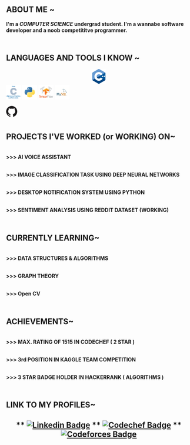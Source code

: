## ABOUT ME ~
<b> I'm a <i>COMPUTER SCIENCE</i> undergrad student. I'm a wannabe software developer and a noob competititve programmer.</b>

## <br> LANGUAGES AND TOOLS I KNOW ~

<center><img src="https://raw.githubusercontent.com/github/explore/80688e429a7d4ef2fca1e82350fe8e3517d3494d/topics/cpp/cpp.png" width="40px" class="center" /> </center>

<img src="https://raw.githubusercontent.com/github/explore/80688e429a7d4ef2fca1e82350fe8e3517d3494d/topics/c/c.png" width="40px" />

<img src="https://raw.githubusercontent.com/github/explore/80688e429a7d4ef2fca1e82350fe8e3517d3494d/topics/python/python.png" width="40px" />

<img src="https://raw.githubusercontent.com/github/explore/80688e429a7d4ef2fca1e82350fe8e3517d3494d/topics/tensorflow/tensorflow.png" width="40px" />

<img src="https://raw.githubusercontent.com/github/explore/80688e429a7d4ef2fca1e82350fe8e3517d3494d/topics/mysql/mysql.png" width="40px" />



<img align="left" alt="GitHub" width="30px" src="https://raw.githubusercontent.com/github/explore/78df643247d429f6cc873026c0622819ad797942/topics/github/github.png" /><br>

## <br>  PROJECTS I'VE WORKED (or WORKING) ON~

<br> <b>>>> AI VOICE ASSISTANT
    
<br> <b>>>> IMAGE CLASSIFICATION TASK USING DEEP NEURAL NETWORKS

<br> <b>>>> DESKTOP NOTIFICATION SYSTEM USING PYTHON

<br>>>> SENTIMENT ANALYSIS USING REDDIT DATASET (WORKING) </b>

## <br> CURRENTLY LEARNING~
<br> <b> >>> DATA STRUCTURES & ALGORITHMS </b>

<br> <b> >>> GRAPH THEORY </b>

<br> <b> >>> Open CV </b>

## <br> ACHIEVEMENTS~
<br> <b> >>> MAX. RATING OF 1515 IN CODECHEF ( 2 STAR ) </b>
    
<br> <b> >>> 3rd POSITION IN KAGGLE TEAM COMPETITION
    
 <br>    >>> 3 STAR BADGE HOLDER IN HACKERRANK ( ALGORITHMS ) </b>

## <br>  LINK TO MY PROFILES~

## <center> ** [![Linkedin Badge](https://img.shields.io/badge/-Debosmit_Neogi-blue?style=flat-square&logo=Linkedin&logoColor=white&link=https://www.linkedin.com/in/debosmit-neogi/)](https://www.linkedin.com/in/debosmit-neogi/)  ** [![Codechef Badge](https://img.shields.io/badge/-debosmit-c14438?style=flat-square&labelColor=9a7b4ff&logo=codechef&logoColor=whitelink=https://www.codechef.com/users/debosmit)](www.codechef.com/users/debosmit)  ** [![Codeforces Badge](https://img.shields.io/badge/-debosmit__2001-03a57a?style=flat-square&labelColor=FFFFFF&logo=codeforces&logoColor=whitelink=https://https://codeforces.com/profile/debosmit_2001)](https://codeforces.com/profile/debosmit_2001)</center>



